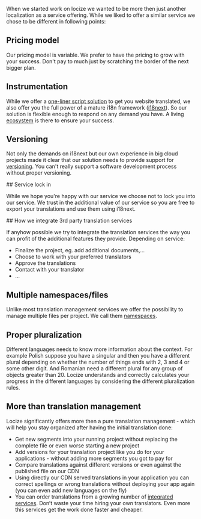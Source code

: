 When we started work on locize we wanted to be more then just another localization as a service offering. While we liked to offer a similar service we chose to be different in following points:

## Pricing model

Our pricing model is variable. We prefer to have the pricing to grow with your success. Don't pay to much just by scratching the border of the next bigger plan.


## Instrumentation

While we offer a [one-liner script solution](https://docs.locize.com/instrumenting-your-code.html#locizify) to get you website translated, we also offer you the full power of a mature i18n framework ([i18next](http://i18next.com)). So our solution is flexible enough to respond on any demand you have. A living [ecosystem](http://i18next.com/docs/ecosystem/) is there to ensure your success.


## Versioning

Not only the demands on i18next but our own experience in big cloud projects made it clear that our solution needs to provide support for [versioning](https://docs.locize.com/versioning.html). You can't really support a software development process without proper versioning.


## Service lock in

While we hope you're happy with our service we choose not to lock you into our service. We trust in the additional value of our service so you are free to export your translations and use them using i18next.


## How we integrate 3rd party translation services

If anyhow possible we try to integrate the translation services the way you can profit of the additional features they provide. Depending on service:


- Finalize the project, eg. add additional documents,...
- Choose to work with your preferred translators
- Approve the translations
- Contact with your translator
- ...


## Multiple namespaces/files

Unlike most translation management services we offer the possibility to manage multiple files per project.
We call them [namespaces](https://docs.locize.com/namespaces.html).


## Proper pluralization

Different languages needs to know more information about the context. For example Polish suppose you have a singular and then you have a different plural depending on whether the number of things ends with 2, 3 and 4 or some other digit.
And Romanian need a different plural for any group of objects greater than 20.
Locize understands and correctly calculates your progress in the different languages by considering the different pluralization rules.


## More than translation management

Locize significantly offers more then a pure translation management - which will help you stay organized after having the initial translation done:

- Get new segments into your running project without replacing the complete file or even worse starting a new project
- Add versions for your translation project like you do for your applications - without adding more segments you got to pay for
- Compare translations against different versions or even against the published file on our CDN
- Using directly our CDN served translations in your application you can correct spellings or wrong translations without deploying your app again (you can even add new languages on the fly)
- You can order translations from a growing number of [integrated services](http://locize.com/services.html). Don’t waste your time hiring your own translators. Even more this services get the work done faster and cheaper.